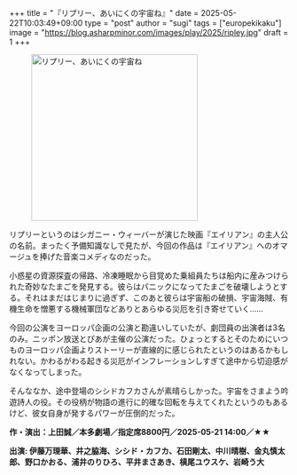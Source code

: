 +++
title = "『リプリー、あいにくの宇宙ね』"
date = 2025-05-22T10:03:49+09:00
type = "post"
author = "sugi"
tags = ["europekikaku"]
image = "https://blog.asharpminor.com/images/play/2025/ripley.jpg"
draft = 1
+++
<figure class="alignleft"><img src="/images/play/2025/ripley.jpg" alt="リプリー、あいにくの宇宙ね" style="width: 300px !important;"></figure>

リプリーというのはシガニー・ウィーバーが演じた映画『エイリアン』の主人公の名前。まったく予備知識なしで見たが、今回の作品は『エイリアン』へのオマージュを捧げた音楽コメディなのだった。

小惑星の資源探査の帰路、冷凍睡眠から目覚めた乗組員たちは船内に産みつけられた奇妙なたまごを発見する。彼らはパニックになってたまごを破壊しようとする。それはまだはじまりに過ぎず、このあと彼らは宇宙船の破損、宇宙海賊、有機生命を憎悪する機械軍団などありとあらゆる災厄を引き寄せていく……

今回の公演をヨーロッパ企画の公演と勘違いしていたが、劇団員の出演者は3名のみ。ニッポン放送とぴあが主催の公演だった。ひょっとするとそのためにいつものヨーロッパ企画よりストーリーが直線的に感じられたというのはあるかもしれない。かわるがわる起きる災厄がインフレーションしすぎて途中から切迫感がなくなってしまった。

そんななか、途中登場のシシドカフカさんが素晴らしかった。宇宙をさまよう吟遊詩人の役。その役柄が物語の進行に的確な回転を与えてくれたというのもあるけど、彼女自身が発するパワーが圧倒的だった。

**作・演出：上田誠／本多劇場／指定席8800円／2025-05-21 14:00／★★**

**出演: 伊藤万理華、井之脇海、シシド・カフカ、石田剛太、中川晴樹、金丸慎太郎、野口かおる、浦井のりひろ、平井まさあき、槙尾ユウスケ、岩崎う大**
